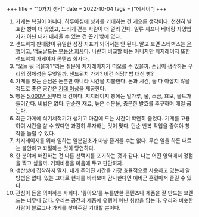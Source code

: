 +++
title = "10가지 생각"
date = 2022-10-04
tags = ["에세이"]
+++

1. 가게는 복권이 아니다. 하루아침에 성과를 기대하는 건 게으른 생각이다. 천천히 발효한 빵이 더 맛있고, 느리게 걷는 사람이 더 멀리 간다. 일류 셰프나 베테랑 자영업자가 아닌 내가 내세울 수 있는 건 끈기 밖에 없다.
2. 샌드위치 판매량이 유일한 성장 지표가 되어서는 안 된다. 알고 보면 스타벅스는 [은행](https://www.ftoday.co.kr/news/articleView.html?idxno=222842)이고, 맥도날드는 [부동산 회사](https://www.hankyung.com/thepen/moneyist/article/202204158609Q)다. 나란히 비교할 바는 아니지만 치지레이지 또한 샌드위치 가게이자 콘텐츠 회사다.
3. "오늘 뭐 먹을까?"라는 질문에 치지레이지가 떠오를 수 있을까. 손님이 생각하는 우리의 정체성은 무엇일까. 샌드위치 가게? 비건 식당? 밥 대신 빵?
4. 가게를 찾는 손님은 돈뿐만 아니라 시간을 지불한다. 돈과 시간, 둘 다 아깝지 않을 정도로 좋은 공간은 [기대 이상](https://cheesylazy.com/hospitality/)을 제공한다.
5. 빵은 [5,000년 전](https://www.bbc.com/news/science-environment-44846874)부터 비건이다. 치지레이지 빵에는 밀가루, 물, 소금, 효모, 몰트가 들어간다. 비법은 없다. 단순한 재료, 높은 수분율, 충분한 발효를 추구하며 매일 굽는다.
6. 최근 가게에 식기세척기가 생기고 마감에 드는 시간이 확연히 줄었다. 기계를 고용하여 시간을 살 수 있다면 과감히 투자하는 것이 맞다. 단순 반복 작업을 줄여야 창작을 늘릴 수 있다.
7. 치지레이지를 위해 일하는 일분일초가 마냥 즐거울 수는 없다. 무슨 일을 하든 때로는 불안하고 좌절하는 것이 당연하다.
8. 한 분야에 매진하는 건 다른 선택지를 포기하는 것과 같다. 나는 어떤 영역에서 정점을 찍고 싶을까. 기회비용을 마음에 두고 판단하자.
9. 생산성에 집착하지 말자. 내가 주어진 시간을 가장 효율적으로 사용하고 있는지 알 방법은 없다. 있는 그대로 현재를 바라보며 감사한다면 예비군 훈련마저 즐길 수 있다.
10. 관심이 돈을 의미하는 사회다. '좋아요'를 누를만한 콘텐츠나 제품을 잘 만드는 브랜드는 너무나 많다. 우리는 공간과 제품에 유행이 아닌 취향을 담는다. 우리와 비슷한 사람이 블로그나 가게를 찾아주길 기대할 뿐이다.